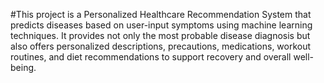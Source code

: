 #This project is a Personalized Healthcare Recommendation System that predicts diseases based on user-input symptoms using machine learning techniques. It provides not only the most probable disease diagnosis but also offers personalized descriptions, precautions, medications, workout routines, and diet recommendations to support recovery and overall well-being.
<br>


